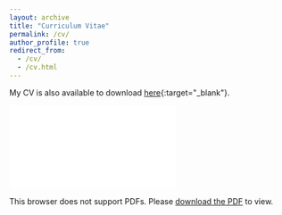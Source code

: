 ```yaml
---
layout: archive
title: "Curriculum Vitae"
permalink: /cv/
author_profile: true
redirect_from: 
  - /cv/
  - /cv.html
---
```


My CV is also available to download [here](../files/cv.pdf){:target="_blank"}.

<object data="../files/cv.pdf" type="application/pdf" width="700px" height="700px">
    <embed src="../files/cv.pdf">
        <p>This browser does not support PDFs. Please <a href="../files/cv.pdf">download the PDF</a> to view.</p>
    </embed>
</object>
